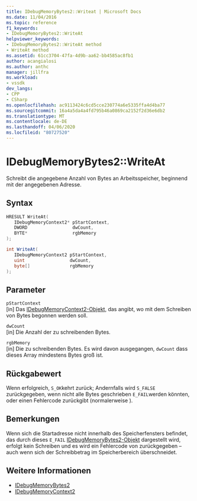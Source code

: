 ```yaml
---
title: IDebugMemoryBytes2::Writeat | Microsoft Docs
ms.date: 11/04/2016
ms.topic: reference
f1_keywords:
- IDebugMemoryBytes2::WriteAt
helpviewer_keywords:
- IDebugMemoryBytes2::WriteAt method
- WriteAt method
ms.assetid: 61cc3704-47fa-4d9b-aa62-bb4585ac8fb1
author: acangialosi
ms.author: anthc
manager: jillfra
ms.workload:
- vssdk
dev_langs:
- CPP
- CSharp
ms.openlocfilehash: ac9113424c6cd5cce230774a6e5335ffa4d4ba77
ms.sourcegitcommit: 16a4a5da4a4fd795b46a0869ca2152f2d36e6db2
ms.translationtype: MT
ms.contentlocale: de-DE
ms.lasthandoff: 04/06/2020
ms.locfileid: "80727520"
---
```

# <a name="idebugmemorybytes2writeat"></a>IDebugMemoryBytes2::WriteAt
Schreibt die angegebene Anzahl von Bytes an Arbeitsspeicher, beginnend mit der angegebenen Adresse.

## <a name="syntax"></a>Syntax

```cpp
HRESULT WriteAt( 
   IDebugMemoryContext2* pStartContext,
   DWORD                 dwCount,
   BYTE*                 rgbMemory
);
```

```csharp
int WriteAt(
   IDebugMemoryContext2 pStartContext,
   uint                 dwCount,
   byte[]               rgbMemory
);
```

## <a name="parameters"></a>Parameter
`pStartContext`\
[in] Das [IDebugMemoryContext2-Objekt,](../../../extensibility/debugger/reference/idebugmemorycontext2.md) das angibt, wo mit dem Schreiben von Bytes begonnen werden soll.

`dwCount`\
[in] Die Anzahl der zu schreibenden Bytes.

`rgbMemory`\
[in] Die zu schreibenden Bytes. Es wird davon ausgegangen, `dwCount` dass dieses Array mindestens Bytes groß ist.

## <a name="return-value"></a>Rückgabewert
 Wenn erfolgreich, `S_OK`kehrt zurück; Andernfalls wird `S_FALSE` zurückgegeben, wenn nicht alle Bytes geschrieben `E_FAIL`werden könnten, oder einen Fehlercode zurückgibt (normalerweise ).

## <a name="remarks"></a>Bemerkungen
 Wenn sich die Startadresse nicht innerhalb des Speicherfensters befindet, das durch dieses `E_FAIL` [IDebugMemoryBytes2-Objekt](../../../extensibility/debugger/reference/idebugmemorybytes2.md) dargestellt wird, erfolgt kein Schreiben und es wird ein Fehlercode von zurückgegeben – auch wenn sich der Schreibbetrag im Speicherbereich überschneidet.

## <a name="see-also"></a>Weitere Informationen
- [IDebugMemoryBytes2](../../../extensibility/debugger/reference/idebugmemorybytes2.md)
- [IDebugMemoryContext2](../../../extensibility/debugger/reference/idebugmemorycontext2.md)
